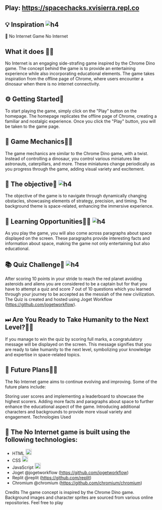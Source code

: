 ## Play: https://spacechacks.xvisierra.repl.co
## 💡 Inspiration ![h4](https://github.com/xvisierra/Spacechacks/blob/master/images/dino.png)
🚀
No Internet Game
No Internet
## What it does 👨‍🚀
No Internet is an engaging side-strafing game inspired by the Chrome Dino game. The concept behind the game is to provide an entertaining experience while also incorporating educational elements. The game takes inspiration from the offline page of Chrome, where users encounter a dinosaur when there is no internet connectivity.

## ⚙ Getting Started🚀
To start playing the game, simply click on the "Play" button on the homepage. The homepage replicates the offline page of Chrome, creating a familiar and nostalgic experience. Once you click the "Play" button, you will be taken to the game page.

## 🔧 Game Mechanics👨‍🚀
The game mechanics are similar to the Chrome Dino game, with a twist. Instead of controlling a dinosaur, you control various miniatures like astronauts, caterpillars, and more. These miniatures change periodically as you progress through the game, adding visual variety and excitement.

## 💪 The objective🚀 ![h4](https://github.com/xvisierra/Spacechacks/blob/master/images/game2.png)

The objective of the game is to navigate through dynamically changing obstacles, showcasing elements of strategy, precision, and timing. The background theme is space-related, enhancing the immersive experience.

## 📌 Learning Opportunities👨‍🚀 ![h4](https://github.com/xvisierra/Spacechacks/blob/master/images/game1.png)

As you play the game, you will also come across paragraphs about space displayed on the screen. These paragraphs provide interesting facts and information about space, making the game not only entertaining but also educational.

##  📚 Quiz Challenge🚀 ![h4](https://github.com/xvisierra/Spacechacks/blob/master/images/quiz.png)

After scoring 10 points in your stride to reach the red planet avoiding asteroids and aliens you are considered to be a captain but for that you have to attempt a quiz and score 7 out of 10 questions which you learned through your journey to be accepted as the messiah of the new civilization. The Quiz is created and hosted using Joget Workflow (https://github.com/jogetworkflow).

## ⏭ Are You Ready to Take Humanity to the Next Level?👨‍🚀
If you manage to win the quiz by scoring full marks, a congratulatory message will be displayed on the screen. This message signifies that you are ready to take humanity to the next level, symbolizing your knowledge and expertise in space-related topics.

## 🚀 Future Plans👨‍🚀
The No Internet game aims to continue evolving and improving. Some of the future plans include:

Storing user scores and implementing a leaderboard to showcase the highest scorers.
Adding more facts and paragraphs about space to further enhance the educational aspect of the game.
Introducing additional characters and backgrounds to provide more visual variety and engagement.
Technologies Used
## 🔧 The No Internet game is built using the following technologies:

- HTML <img src="https://cdn.jsdelivr.net/gh/devicons/devicon/icons/html5/html5-original-wordmark.svg" alt="html5" width="20" height="20"/>
- CSS <img src="https://cdn.jsdelivr.net/gh/devicons/devicon/icons/css3/css3-original-wordmark.svg" alt="css3" width="20" height="20"/>
- JavaScript <img src="https://cdn.jsdelivr.net/gh/devicons/devicon/icons/javascript/javascript-original.svg" alt="javascript" width="20" height="20"/>
- Joget @jogetworkflow (https://github.com/jogetworkflow)
- Replit @replit (https://github.com/replit)
- Chromium @chromium (https://github.com/chromium/chromium)

Credits
The game concept is inspired by the Chrome Dino game.
Background images and character sprites are sourced from various online repositories.
Feel free to play
